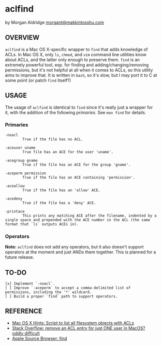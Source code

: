 aclfind
=======
by Morgan Aldridge <morgant@makkintosshu.com>

OVERVIEW
--------

`aclfind` is a Mac OS X-specific wrapper to `find` that adds knowledge of ACLs. In Mac OS X, only `ls`, `chmod`, and `vim` command line utilities know about ACLs, and the latter only enough to preserve them. `find` is an extremely powerful tool, esp. for finding and adding/changing/removing permissions, but it's not helpful at all when it comes to ACLs, so this utility aims to improve that. It is written in `bash`, so it's slow, but I may port it to C at some point (or patch `find` itself?)

USAGE
-----

The usage of `aclfind` is identical to `find` since it's really just a wrapper for it, with the addition of the following _primaries_. See `man find` for details.

### Primaries

	-noacl
	        True if the file has no ACL.
	
	-aceuser uname
	        True file has an ACE for the user 'uname'.
	
	-acegroup gname
	        True if the file has an ACE for the group 'gname'.
	
	-aceperm permission
	        True if the file has an ACE containing 'permission'.
	
	-aceallow
	        True if the file has an 'allow' ACE.
	
	-acedeny
	        True if the file has a 'deny' ACE.
	
	-printace
	        This prints any matching ACE after the filename, indented by a single space and prepended with the ACE number in the ACL (the same format that `ls` outputs ACEs in).
	
### Operators

**Note:** `aclfind` does not add any operators, but it also doesn't support operators at the moment and just ANDs them together. This is planned for a future release.

TO-DO
-----

	[x] Implement `-noacl`.
	[ ] Improve `-aceperm` to accept a comma-delimited list of permissions, including the '*' wildcard.
	[ ] Build a proper `find` path to support operators.

REFERENCE
---------

* [Mac OS X Hints: Script to list all filesystem objects with ACLs](http://hints.macworld.com/article.php?story=20080816224959309)
* [Stack Overflow: remove an ACL entry for just ONE user in MacOS? oddly difficult](http://stackoverflow.com/questions/637871/remove-an-acl-entry-for-just-one-user-in-macos-oddly-difficult)
* [Apple Source Browser: find](http://www.opensource.apple.com/source/shell_cmds/shell_cmds-162/find/)
